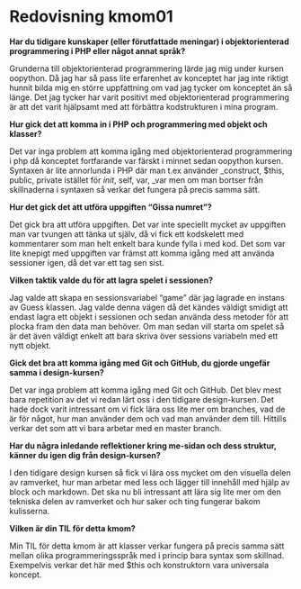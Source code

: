 ---
---
Redovisning kmom01
=========================

__Har du tidigare kunskaper (eller förutfattade meningar) i objektorienterad programmering i PHP eller något annat språk?__

Grunderna till objektorienterad programmering lärde jag mig under kursen oopython. Då jag har så pass lite erfarenhet av konceptet har jag inte riktigt hunnit bilda mig en större uppfattning om vad jag tycker om konceptet än så länge. Det jag tycker har varit positivt med objektorienterad programmering är att det varit hjälpsamt med att förbättra kodstrukturen i mina program.

__Hur gick det att komma in i PHP och programmering med objekt och klasser?__

Det var inga problem att komma igång med objektorienterad programmering i php då konceptet fortfarande var färskt i minnet sedan oopython kursen. Syntaxen är lite annorlunda i PHP där man t.ex använder _construct, $this, public, private istället för _init_, self, var, _var men om man bortser från skillnaderna i syntaxen så verkar det fungera på precis samma sätt.

__Hur det gick det att utföra uppgiften “Gissa numret”?__

Det gick bra att utföra uppgiften. Det var inte speciellt mycket av uppgiften man var tvungen att tänka ut själv, då vi fick ett kodskelett med kommentarer som man helt enkelt bara kunde fylla i med kod. Det som var lite knepigt med uppgiften var främst att komma igång med att använda sessioner igen, då det var ett tag sen sist.

__Vilken taktik valde du för att lagra spelet i sessionen?__

Jag valde att skapa en sessionsvariabel “game” där jag lagrade en instans av Guess klassen. Jag valde denna vägen då det kändes väldigt smidigt att endast lagra ett objekt i sessionen och sedan använda dess metoder för att plocka fram den data man behöver. Om man sedan vill starta om spelet så är det även väldigt enkelt att bara skriva över sessions variabeln med ett nytt objekt.

__Gick det bra att komma igång med Git och GitHub, du gjorde ungefär samma i design-kursen?__

Det var inga problem att komma igång med Git och GitHub. Det blev mest bara repetition av det vi redan lärt oss i den tidigare design-kursen. Det hade dock varit intressant om vi fick lära oss lite mer om branches, vad de är för något, hur man använder dem och vad man använder dem till. Hittills verkar det som att vi bara arbetar med en master branch.

__Har du några inledande reflektioner kring me-sidan och dess struktur, känner du igen dig från design-kursen?__

I den tidigare design kursen så fick vi lära oss mycket om den visuella delen av ramverket, hur man arbetar med less och lägger till innehåll med hjälp av block och markdown. Det ska nu bli intressant att lära sig lite mer om den tekniska delen av ramverket och hur saker och ting fungerar bakom kulisserna.

__Vilken är din TIL för detta kmom?__

Min TIL för detta kmom är att klasser verkar fungera på precis samma sätt mellan olika programmeringsspråk med i princip bara syntax som skillnad. Exempelvis verkar det här med $this och konstruktorn vara universala koncept.

